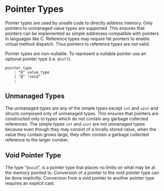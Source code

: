 # Pointer Types

Pointer types are used by unsafe code to directly address memory. Only pointers to unmanaged value types are supported. This ensures that pointers can be implemented as simple addresses compatible with pointers in languages like C. Reference types may require fat pointers to enable virtual method dispatch. Thus pointers to reference types are not valid.

Pointer types are non-nullable. To represent a nullable pointer use an optional pointer type (i.e. `@int?`).

```grammar
pointer_type
    : "@" value_type
    | "@" "void"
    ;
```

## Unmanaged Types

The unmanaged types are any of the simple types except `int` and `uint` and structs composed only of unmanaged types. This ensures that pointers are constructed only to types which do not contain any garbage collected references. The simple types `int` and `uint` are not unmanaged types because even though they may consist of a locally stored value, when the value they contain grows large, they often contain a garbage collected reference to the larger number.

## Void Pointer Type

The type "`@void`", is a pointer type that places no limits on what may be at the memory pointed to. Conversion of a pointer to the void pointer type can be done implicitly. Conversion from a void pointer to another pointer type requires an explicit cast.
